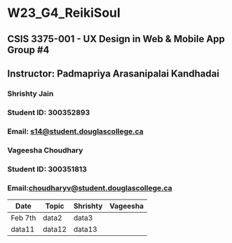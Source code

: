 # W23_G4_ReikiSoul

## CSIS 3375-001 - UX Design in Web & Mobile App Group #4

## Instructor: Padmapriya Arasanipalai Kandhadai

### Shrishty Jain
### Student ID: 300352893                                           
### Email: s14@student.douglascollege.ca

### Vageesha Choudhary
### Student ID: 300351813 
### Email:choudharyv@student.douglascollege.ca                            

<table>
   <thead>
      <tr>
         <th>Date</th>
         <th>Topic</th>
         <th>Shrishty</th>
         <th>Vageesha</th>
      </tr>
   </thead>
   <tbody>
      <tr>
         <td>Feb 7th</td>
         <td>data2</td>
         <td>data3</td>
      </tr>
      <tr>
         <td>data11</td>
         <td>data12</td>
         <td>data13</td>
      </tr>
   </tbody>
</table>

